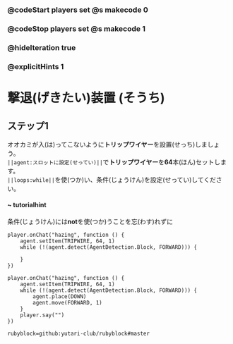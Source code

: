 ### @codeStart players set @s makecode 0
### @codeStop players set @s makecode 1

### @hideIteration true 
### @explicitHints 1


# 撃退(げきたい)装置 (そうち)

## ステップ1
オオカミが入(は)ってこないように**トリップワイヤー**を設置(せっち)しましょう。</br>
``||agent:スロットに設定(せってい)||``で**トリップワイヤー**を**64**本(ほん)セットします。</br>
``||loops:while||``を使(つか)い、条件(じょうけん)を設定(せってい)してください。</br>

#### ~ tutorialhint
条件(じょうけん)には**not**を使(つか)うことを忘(わす)れずに

```blocks
player.onChat("hazing", function () {
    agent.setItem(TRIPWIRE, 64, 1)
    while (!(agent.detect(AgentDetection.Block, FORWARD))) {
    	
    }
})

``` 
```ghost
player.onChat("hazing", function () {
    agent.setItem(TRIPWIRE, 64, 1)
    while (!(agent.detect(AgentDetection.Block, FORWARD))) {
        agent.place(DOWN)
        agent.move(FORWARD, 1)
    }
    player.say("")
})
```
```package
rubyblock=github:yutari-club/rubyblock#master
```